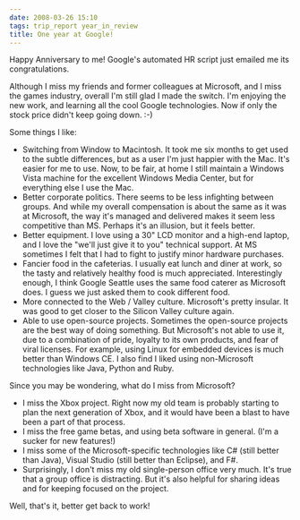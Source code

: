 ```yaml
---
date: 2008-03-26 15:10
tags: trip_report year_in_review
title: One year at Google!
---
```


Happy Anniversary to me! Google's automated HR script just emailed me its
congratulations.

Although I miss my friends and former colleagues at
Microsoft, and I miss the games industry, overall I'm still glad I made the
switch. I'm enjoying the new work, and learning all the cool Google
technologies. Now if only the stock price didn't keep going down. :-)

Some things I like:

* Switching from Window to Macintosh. It took me six months to get used to the subtle differences, but as a user I'm just happier with the Mac. It's easier for me to use. Now, to be fair, at home I still maintain a Windows Vista machine for the excellent Windows Media Center, but for everything else I use the Mac.
* Better corporate politics. There seems to be less infighting between groups. And while my overall compensation is about the same as it was at Microsoft, the way it's managed and delivered makes it seem less competitive than MS. Perhaps it's an illusion, but it feels better.
* Better equipment. I love using a 30" LCD monitor and a high-end laptop, and I love the "we'll just give it to you" technical support. At MS sometimes I felt that I had to fight to justify minor hardware purchases.
* Fancier food in the cafeterias. I usually eat lunch and diner at work, so the tasty and relatively healthy food is much appreciated. Interestingly enough, I think Google Seattle uses the same food caterer as Microsoft does. I guess we just asked them to cook different food.
* More connected to the Web / Valley culture. Microsoft's pretty insular. It was good to get closer to the Silicon Valley culture again.
* Able to use open-source projects. Sometimes the open-source projects are the best way of doing something. But Microsoft's not able to use it, due to a combination of pride, loyalty to its own products, and fear of viral licenses. For example, using Linux for embedded devices is much better than Windows CE. I also find I liked using non-Microsoft technologies like Java, Python and Ruby.

Since you may be wondering, what do I miss from Microsoft?

* I miss the Xbox project. Right now my old team is probably starting to plan the next generation of Xbox, and it would have been a blast to have been a part of that process.
* I miss the free game betas, and using beta software in general. (I'm a sucker for new features!)
* I miss some of the Microsoft-specific technologies like C# (still better than Java), Visual Studio (still better than Eclipse), and F#.
* Surprisingly, I don't miss my old single-person office very much. It's true that a group office is distracting. But it's also helpful for sharing ideas and for keeping focused on the project.

Well, that's it, better get back to work!
